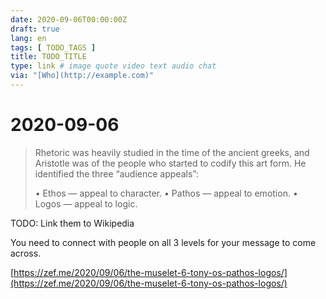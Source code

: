 ```yaml
---
date: 2020-09-06T00:00:00Z
draft: true
lang: en
tags: [ TODO_TAGS ]
title: TODO_TITLE
type: link # image quote video text audio chat
via: "[Who](http://example.com)"
---
```



# 2020-09-06

> Rhetoric was heavily studied in the time of the ancient greeks, and Aristotle was of the people who started to codify this art form. He identified the three “audience appeals”:
>
> • Ethos — appeal to character.
> • Pathos — appeal to emotion.
> • Logos — appeal to logic.

TODO: Link them to Wikipedia

You need to connect with people on all 3 levels for your message to come across.

[https://zef.me/2020/09/06/the-muselet-6-tony-os-pathos-logos/](https://zef.me/2020/09/06/the-muselet-6-tony-os-pathos-logos/)

